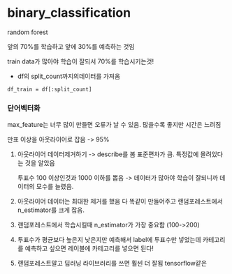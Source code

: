 # binary_classification

random forest

앞의 70%를 학습하고 앞에 30%를 예측하는 것임

train data가 많아야 학습이 잘되서 70%를 학습시키는것!

* df의 split_count까지의데이터를 가져옴

```
df_train = df[:split_count]
```

### 단어벡터화

max_feature는 너무 많이 만들면 오류가 날 수 있음. 많을수록 좋지만 시간은 느려짐



만표 이상을 아웃라이어로 잡음 -> 95%

1. 아웃라이어 데이터제거하기 -> describe를 봄 표준편차가 큼. 특정값에 몰려있다는 것을 알았음

   투표수 100 이상인것과 1000 이하를 뽑음 -> 데이터가 많아야 학습이 잘되니까 데이터의 모수를 늘렸음.

2. 아웃라이어 데이터는 최대한 제거를 했음 다 똑같이 만들어주고 랜덤포레스트에서 n_estimator를 크게 잡음. 

3. 랜덤포레스트에서 학습시킬때 n_estimator가 가장 중요함 (100->200)

4. 투표수가 평균보다 높은지 낮은지만 예측해서 label에 투표수만 넣었는데 카테고리를 예측하고 싶으면 레이블에 카테고리를 넣으면 된다!

5. 랜덤포레스트말고 딥러닝 라이브러리를 쓰면 훨씬 더 잘됨 tensorflow같은